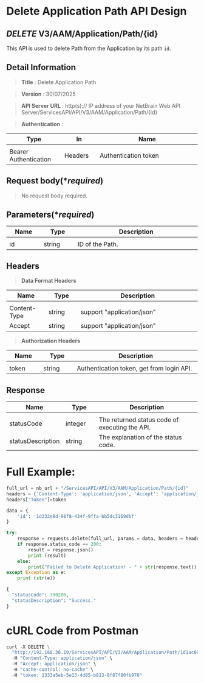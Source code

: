 
# Delete Application Path API Design

## ***DELETE*** V3/AAM/Application/Path/{id}
This API is used to delete Path from the Application by its path `id`. <br>

## Detail Information

> **Title** : Delete Application Path<br>

> **Version** : 30/07/2025

> **API Server URL** : http(s):// IP address of your NetBrain Web API Server/ServicesAPI/API/V3/AAM/Application/Path/{id} <br>

> **Authentication** : 

|**Type**|**In**|**Name**|
|------|------|------|
|<img width=100/>|<img width=100/>|<img width=500/>|
|Bearer Authentication| Headers | Authentication token | 

## Request body(****required***)
>No request body required.

## Parameters(****required***)
|**Name**|**Type**|**Description**|
|------|------|------|
|<img width=100/>|<img width=100/>|<img width=500/>|
|id| string | ID of the Path. |

## Headers

> **Data Format Headers**

|**Name**|**Type**|**Description**|
|------|------|------|
|<img width=100/>|<img width=100/>|<img width=500/>|
| Content-Type | string  | support "application/json" |
| Accept | string  | support "application/json" |

> **Authorization Headers**

|**Name**|**Type**|**Description**|
|------|------|------|
|<img width=100/>|<img width=100/>|<img width=500/>|
| token | string  | Authentication token, get from login API. |

## Response
|**Name**|**Type**|**Description**|
|------|------|------|
|<img width=100/>|<img width=100/>|<img width=500/>|
|statusCode| integer | The returned status code of executing the API.  |
|statusDescription| string | The explanation of the status code.  |


# Full Example:
```python
full_url = nb_url + "/ServicesAPI/API/V3/AAM/Application/Path/{id}"
headers = {'Content-Type': 'application/json', 'Accept': 'application/json'}
headers["Token"]=token

data = {
    'id': '1d232e8d-98f8-434f-9ffa-bb5dc3169dbf'
}

try:
    response = requests.delete(full_url, params = data, headers = headers, verify = False)
    if response.status_code == 200:
        result = response.json()
        print (result)
    else:
        print("Failed to Delete Application! - " + str(response.text))
except Exception as e:
    print (str(e))  
```
```python
{
  "statusCode": 790200,
  "statusDescription": "Success."
}
```


# cURL Code from Postman
```python
curl -X DELETE \
  "http://192.168.36.19/ServicesAPI/API/V3/AAM/Application/Path/1d1ac66a-d484-456f-b66c-0ba1a08000fd" \
  -H "Content-Type: application/json" \
  -H "Accept: application/json" \
  -H "cache-control: no-cache" \
  -H "token: 1333a5eb-5e13-4d85-b813-8f87f80fb970"
```
